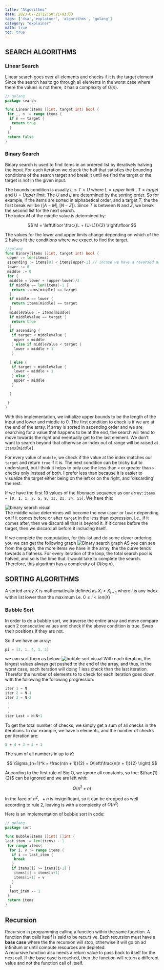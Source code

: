 ```yaml
---
title: "Algorithms"
date: 2023-07-21T12:50:21+03:00
tags: ['dsa','explainer', 'algorithms', 'golang']
category: "explainer"
math: true
toc: true
---
```


## SEARCH ALGORITHMS

### Linear Search

Linear search goes over all elements and checks if it is the target element.  
Since the search has to go through all elements in the worst case where there the values is not there, it has a complexity of $O(n)$.

```go
// golang
package search

func Linear(items []int, target int) bool {
 for _, n := range items {
  if n == target {
   return true
  }
 }
 return false
}

```

### Binary Search

Binary search is used to find items in an ordered list by iteratively halving the input. For each iteration we check the half that satisfies the bounding conditions of the search target and break it until we find the target or the target is not in the given input.

The bounds condition is usually $L \le T \lt U$ where $L=upper\ limit$ ,$\ T=target$ and $U=Upper\ limit$. The $U$ and $L$ are determined by the sorting order. So for example, if the items are sorted in alphabetical order, and a target $T$, the the first break will be $([A - M], [N - Z])$. Since $T$ is between $N$ and $Z$, we break the second list for the next search.  
The index $M$ of the middle value is determined by:

$$ M = \left\lfloor \frac{(L + (U-L))}{2} \right\rfloor $$

The values for the lower and upper limits change depending on which of the 2 halves fit the conditions where we expect to find the target.

```go
//golang
func Binary(items []int, target int) bool {
 upper := len(items)
 ascending := items[0] < items[upper-1] // incase we have a reversed array
 lower := 0
 middle := 0
 for {
  middle = lower + (upper-lower)/2
  if middle == len(items)-1 {
   return items[middle] == target
  }
  if middle == lower {
   return items[middle] == target
  }
  middleValue := items[middle]
  if middleValue == target {
   return true
  }
  if ascending {
   if target < middleValue {
    upper = middle
   } else if middleValue < target {
    lower = middle + 1
   }

  } else {
   if target < middleValue {
    lower = middle + 1
   } else {
    upper = middle
   }

  }

 }
}


```

With this implementation, we initialize upper bounds to be the length of the input and lower and middle to 0.
The first condition to check is if we are at the end of the array. If array is sorted in ascending order and we are searching for a value that happens to be at the end, the search will tend to move towards the right and eventually get to the last element. We don't want to search beyond that otherwise an index out of range will be raised at `items[middle]`.

For every value of `middle`, we check if the value at the index matches our `target` and return `true` if it is. The next condition can be tricky but to understand, but I think it helps to only use the less than `<` or greater than `>` checks only instead of both. I prefer less than because it is easier to visualize the target either being on the left or on the right, and 'discarding' the rest.

If we have the first 10 values of the fibonacci sequence as our array:
`items = [0, 1, 1, 2, 5, 8, 13, 21, 34, 55]`. We have this:

![binary search visual](/binary_search_visual.png)  
The middle value determines will become the new `upper` or `lower` depending on if it comes before or after `target` in the less than expression. i.e., if it comes after, then we discard all that is beyond it. If it comes before the target, then we discard all before it including itself.

If we complete the computation, for this list and do some clever ordering, you we can get the following graph
![Binary search graph](/binary_search_graph.png)
AS you can see from the graph, the more items we have in the array, the the curve tends towards a flatness. For every iteration of the loop, the total search pool is halved, and so is the time that it would take to complete the search.
Therefore, this algorithm has a complexity of $O(log\ n)$.

## SORTING ALGORITHMS

A sorted array $X$ is mathematically defined as $X_i\lt X_{i+1}$  where $i$ is any index within list lower than the maximum i.e. $0 \le i \lt len(X)$

### Bubble Sort

In order to do a bubble sort, we traverse the entire array and move compare each 2 consecutive values and check if the above condition is true. Swap their positions if they are not.

So if we have an array:

```go
pi = [3, 1, 4, 1, 5]
```

we can sort them as below:
![bubble sort visual](/bubble-sort-visual.png)
With each iteration, the largest values always get pushed to the end of the array, and thus, in the worst case, each iteration will doing 1 less check than the last iteration. Therefor the number of elements to to check for each iteration goes down with the following the following progression:

```go
iter 1 = N
iter 2 = N-1
iter 3 = N-2
 .
 .
 .
iter Last = N-N+1
```

To get the total number of checks, we simply get a sum of all checks in the iterations. In our example, we have 5 elements, and the number of checks per iteration are:

```go
5 + 4 + 3 + 2 + 1
```

The sum of all numbers in up to $K$:

$$ \Sigma_{n=1}^k = \frac{n(n + 1)}{2} = O\left(\frac{n(n + 1)}{2} \right) $$

According to the first rule of Big O, we ignore all constants, so the: $\frac{1}{2}$ can be ignored and we are left with:

$$ O(n^2 + n) $$

In the face of $n^2$, $\ + n$ is insignificant, so it can be dropped as well according to rule 2, leaving is with a complexity of
$O(n^2)$

Here is an implementation of bubble sort in code:

```go
// golang
package sort

func Bubble(items []int) []int {
last_item := len(items) - 1
 for range items{
  for i, v := range items {
   if i == last_item {
    break
   }
   if items[i] >= items[i+1] {
    items[i] = items[i+1]
    items[i+1] = v
   }
  }
  last_item -= 1
 }
 return items
}

```

## Recursion

Recursion in programming calling a function within the same function. A function that calls itself is said to be recursive. Each recursion must have a **base case** where the the recursion will stop, otherwise it will go on ad infinitum or until compute resources are depleted.  
A recursive function also needs a return value to pass back to itself for the next call. If the base case is reached, then the function will return a different value and not the function call of itself.
